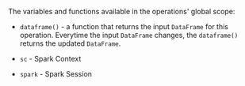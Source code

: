 The variables and functions available in the operations' global scope:

* `dataframe()` - a function that returns the input `DataFrame` for this operation.
Everytime the input `DataFrame` changes, the `dataframe()` returns the updated `DataFrame`.

* `sc` - Spark Context

* `spark` - Spark Session
